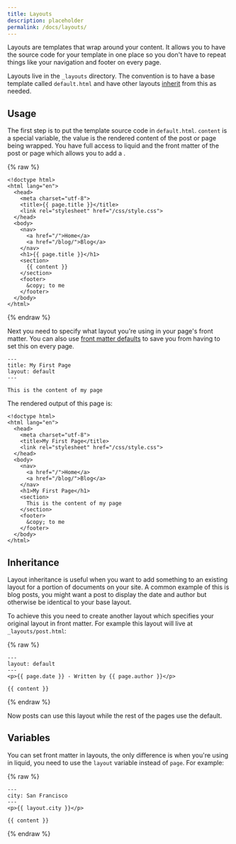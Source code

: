 ```yaml
---
title: Layouts
description: placeholder
permalink: /docs/layouts/
---
```

Layouts are templates that wrap around your content. It allows you to have the
source code for your template in one place so you don't have to repeat things
like your navigation and footer on every page.

Layouts live in the `_layouts` directory. The convention is to have a base
template called `default.html` and have other layouts [inherit](#inheritance)
from this as needed.

## Usage

The first step is to put the template source code in `default.html`. `content`
is a special variable, the value is the rendered content of the post or page
being wrapped. You have full access to liquid and the front matter of
the post or page which allows you to add a .

{% raw %}
```
<!doctype html>
<html lang="en">
  <head>
    <meta charset="utf-8">
    <title>{{ page.title }}</title>
    <link rel="stylesheet" href="/css/style.css">
  </head>
  <body>
    <nav>
      <a href="/">Home</a>
      <a href="/blog/">Blog</a>
    </nav>
    <h1>{{ page.title }}</h1>
    <section>
      {{ content }}
    </section>
    <footer>
      &copy; to me
    </footer>
  </body>
</html>
```
{% endraw %}

Next you need to specify what layout you're using in your page's front matter.
You can also use
[front matter defaults](/docs/configuration/front-matter-defaults/) to save you
from having to set this on every page.

```
---
title: My First Page
layout: default
---

This is the content of my page
```

The rendered output of this page is:

```
<!doctype html>
<html lang="en">
  <head>
    <meta charset="utf-8">
    <title>My First Page</title>
    <link rel="stylesheet" href="/css/style.css">
  </head>
  <body>
    <nav>
      <a href="/">Home</a>
      <a href="/blog/">Blog</a>
    </nav>
    <h1>My First Page</h1>
    <section>
      This is the content of my page
    </section>
    <footer>
      &copy; to me
    </footer>
  </body>
</html>
```


## Inheritance

Layout inheritance is useful when you want to add something to an existing
layout for a portion of documents on your site. A common example of this is
blog posts, you might want a post to display the date and author but otherwise
be identical to your base layout.

To achieve this you need to create another layout which specifies your original
layout in front matter. For example this layout will live at
`_layouts/post.html`:

{% raw %}
```
---
layout: default
---
<p>{{ page.date }} - Written by {{ page.author }}</p>

{{ content }}
```
{% endraw %}

Now posts can use this layout while the rest of the pages use the default.

## Variables

You can set front matter in layouts, the only difference is when you're
using in liquid, you need to use the `layout` variable instead of `page`. For
example:

{% raw %}
```
---
city: San Francisco
---
<p>{{ layout.city }}</p>

{{ content }}
```
{% endraw %}
